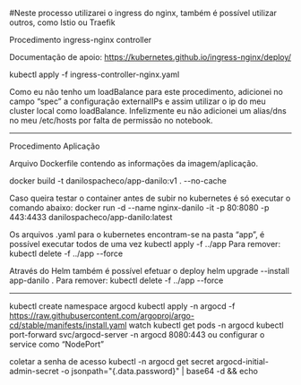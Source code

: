 #Neste processo utilizarei o ingress do nginx, também é possível utilizar outros, como Istio ou Traefik

Procedimento ingress-nginx controller

Documentação de apoio:
https://kubernetes.github.io/ingress-nginx/deploy/

kubectl apply -f ingress-controller-nginx.yaml

Como eu não tenho um loadBalance para este procedimento, adicionei no campo “spec” a configuração externalIPs e assim utilizar o ip do meu cluster local como loadBalance. Infelizmente eu não adicionei um alias/dns no meu /etc/hosts por falta de permissão no notebook.

---------------

Procedimento Aplicação

Arquivo Dockerfile contendo as informações da imagem/aplicação.

docker build -t danilospacheco/app-danilo:v1 . --no-cache

Caso queira testar o container antes de subir no kubernetes é só executar o comando abaixo:
docker run -d --name nginx-danilo -it -p 80:8080 -p 443:4433 danilospacheco/app-danilo:latest

Os arquivos .yaml para o kubernetes encontram-se na pasta “app”, é possível executar todos de uma vez
kubectl apply -f ../app
Para remover: kubectl delete -f ../app --force


Através do Helm também é possível efetuar o deploy
helm upgrade --install app-danilo .
Para remover: kubectl delete -f ../app --force


---------------

kubectl create namespace argocd kubectl apply -n argocd -f https://raw.githubusercontent.com/argoproj/argo-cd/stable/manifests/install.yaml watch kubectl get pods -n argocd kubectl port-forward svc/argocd-server -n argocd 8080:443 ou configurar o service como “NodePort”

coletar a senha de acesso kubectl -n argocd get secret argocd-initial-admin-secret -o jsonpath="{.data.password}" | base64 -d && echo